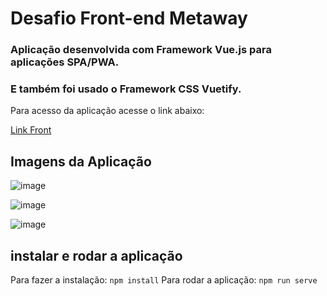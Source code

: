 # Desafio Front-end Metaway

### Aplicação desenvolvida com Framework Vue.js para aplicações SPA/PWA.
### E também foi usado o Framework CSS Vuetify.

Para acesso da aplicação acesse o link abaixo:

[Link Front]([https://metaway.vercel.app/](https://metaway-josemarioleites-projects.vercel.app/))


## Imagens da Aplicação
![image](https://github.com/josemarioleite/desafio-metaway/assets/31426252/4040c573-31e8-47fa-bb47-126dd716befa)

![image](https://github.com/josemarioleite/desafio-metaway/assets/31426252/1e3f2935-1472-4697-8cf2-8a5f390b3e76)

![image](https://github.com/josemarioleite/desafio-metaway/assets/31426252/be424833-7cb6-404e-88dd-20a738477896)


## instalar e rodar a aplicação

Para fazer a instalação: `npm install`
Para rodar a aplicação: `npm run serve`
